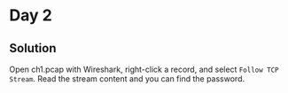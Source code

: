 # Day 2
## Solution
Open ch1.pcap with Wireshark, right-click a record, and select `Follow TCP Stream`. Read the stream content and you can find the password.
